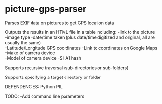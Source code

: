 picture-gps-parser
==================

Parses EXIF data on pictures to get GPS location data

Outputs the results in an HTML file in a table including:
	-link to the picture	
	-image type	
	-date/time taken (plus date/time digitized and original, all are usually the same)	
	-Latitude/Longitude GPS coordinates	
	-Link to coordinates on Google Maps	
	-Make of camera device	
	-Model of camera device	
	-SHA1 hash	



Supports recursive traversal (sub-directories or sub-folders)

Supports specifying a target directory or folder


DEPENDENCIES: 
Python 
PIL


TODO: 
-Add command line parameters


